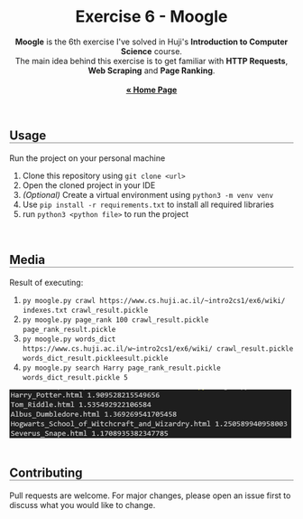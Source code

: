 <div align="center">
  <h1 align="center" style="border-bottom: none"><b>Exercise 6</b> - Moogle</h1>

  <p align="center">
    <b>Moogle</b> is the 6th exercise I've solved in Huji's <b>Introduction to Computer Science</b> course.
    <br>
    The main idea behind this exercise is to get familiar with <b>HTTP Requests</b>, <b>Web Scraping</b> and <b>Page Ranking</b>.
    <br>
    <br>
    <a href="https://github.com/LielAmar/Introduction-To-CS-solutions"><strong>« Home Page</strong></a>
    <br>
  </p>
</div>

<br>

<div align="left">
  <h2 align="left" style="border-bottom: 1px solid gray">Usage</h2>

  <p>Run the project on your personal machine</p>
  <ol align="left">
    <li>Clone this repository using <code>git clone &lt;url&gt;</code></li>
    <li>Open the cloned project in your IDE</li>
    <li><i>(Optional)</i> Create a virtual environment using <code>python3 -m venv venv</code></li>
    <li>Use <code>pip install -r requirements.txt</code> to install all required libraries</li>
    <li>run <code>python3 &lt;python file&gt;</code> to run the project</li>
  </ol>
</div>

<br>

<div align="left">
  <h2 align="left" style="border-bottom: 1px solid gray">Media</h2>

  <div align="left">
    <p>Result of executing:</p>
    <ol>
      <li><code>py moogle.py crawl https://www.cs.huji.ac.il/~intro2cs1/ex6/wiki/ indexes.txt crawl_result.pickle</code></li>
      <li><code>py moogle.py page_rank 100 crawl_result.pickle page_rank_result.pickle</code></li>
      <li><code>py moogle.py words_dict https://www.cs.huji.ac.il/w~intro2cs1/ex6/wiki/ crawl_result.pickle words_dict_result.pickleesult.pickle</code></li>
      <li><code>py moogle.py search Harry page_rank_result.pickle words_dict_result.pickle 5</code></li>
    </ol>
    <img src="./images/1.png" alt="1" width="500px" />  
  </div>
</div>

<br>

<div align="left">
  <h2 align="left" style="border-bottom: 1px solid gray">Contributing</h2>

  <p align="left">
    Pull requests are welcome. For major changes, please open an issue first to discuss what you would like to change.
  </p>
</div>

<br>


</div>
